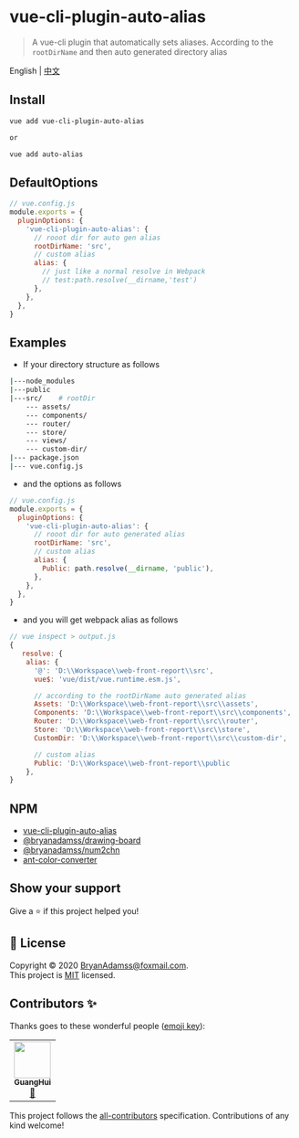 # vue-cli-plugin-auto-alias

> A vue-cli plugin that automatically sets aliases. According to the `rootDirName` and then auto generated directory alias

English | [中文](https://github.com/BryanAdamss/vue-cli-plugin-auto-alias/blob/master/README.zh-CN.md)

## Install

```sh
vue add vue-cli-plugin-auto-alias

or

vue add auto-alias
```

## DefaultOptions

```javascript
// vue.config.js
module.exports = {
  pluginOptions: {
    'vue-cli-plugin-auto-alias': {
      // rooot dir for auto gen alias
      rootDirName: 'src',
      // custom alias
      alias: {
        // just like a normal resolve in Webpack
        // test:path.resolve(__dirname,'test')
      },
    },
  },
}
```

## Examples

- If your directory structure as follows

```sh
|---node_modules
|---public
|---src/    # rootDir
    --- assets/
    --- components/
    --- router/
    --- store/
    --- views/
    --- custom-dir/
|--- package.json
|--- vue.config.js
```

- and the options as follows

```javascript
// vue.config.js
module.exports = {
  pluginOptions: {
    'vue-cli-plugin-auto-alias': {
      // rooot dir for auto generated alias
      rootDirName: 'src',
      // custom alias
      alias: {
        Public: path.resolve(__dirname, 'public'),
      },
    },
  },
}
```

- and you will get webpack alias as follows

```javascript
// vue inspect > output.js
{
   resolve: {
    alias: {
      '@': 'D:\\Workspace\\web-front-report\\src',
      vue$: 'vue/dist/vue.runtime.esm.js',

      // according to the rootDirName auto generated alias
      Assets: 'D:\\Workspace\\web-front-report\\src\\assets',
      Components: 'D:\\Workspace\\web-front-report\\src\\components',
      Router: 'D:\\Workspace\\web-front-report\\src\\router',
      Store: 'D:\\Workspace\\web-front-report\\src\\store',
      CustomDir: 'D:\\Workspace\\web-front-report\\src\\custom-dir',

      // custom alias
      Public: 'D:\\Workspace\\web-front-report\\public
    },
}
```

## NPM

- [vue-cli-plugin-auto-alias](https://www.npmjs.com/package/vue-cli-plugin-auto-alias)
- [@bryanadamss/drawing-board](https://www.npmjs.com/package/@bryanadamss/drawing-board)
- [@bryanadamss/num2chn](https://www.npmjs.com/package/@bryanadamss/num2chn)
- [ant-color-converter](https://www.npmjs.com/package/ant-color-converter)

## Show your support

Give a ⭐️ if this project helped you!

## 📝 License

Copyright © 2020 [BryanAdamss@foxmail.com](https://github.com/BryanAdamss).<br />
This project is [MIT](https://github.com/kefranabg/readme-md-generator/blob/master/LICENSE) licensed.

## Contributors ✨

Thanks goes to these wonderful people ([emoji key](https://allcontributors.org/docs/en/emoji-key)):

<!-- ALL-CONTRIBUTORS-LIST:START - Do not remove or modify this section -->
<!-- prettier-ignore-start -->
<!-- markdownlint-disable -->
<table>
  <tr>
    <td align="center"><a href="https://bryanadamss.github.io/"><img src="https://avatars3.githubusercontent.com/u/7441504?v=4" width="64px;" alt=""/><br /><sub><b>GuangHui</b></sub></a><br /><a href="#projectManagement-BryanAdamss" title="Project Management">📆</a></td>
  </tr>
</table>

<!-- markdownlint-enable -->
<!-- prettier-ignore-end -->

<!-- ALL-CONTRIBUTORS-LIST:END -->

This project follows the [all-contributors](https://github.com/all-contributors/all-contributors) specification. Contributions of any kind welcome!
